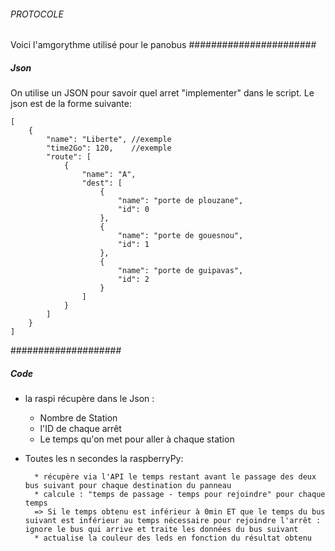 ###### PROTOCOLE ######
Voici l'amgorythme utilisé pour le panobus
#######################
##### Json #####
On utilise un JSON pour savoir quel arret "implementer" dans le script. Le json est de la forme suivante:

```
[
    {
        "name": "Liberte", //exemple
        "time2Go": 120,    //exemple
        "route": [
            {
                "name": "A",
                "dest": [
                    {
                        "name": "porte de plouzane",
                        "id": 0
                    },
                    {
                        "name": "porte de gouesnou",
                        "id": 1
                    },
                    {
                        "name": "porte de guipavas",
                        "id": 2
                    }
                ]
            }
        ]
    }
]
```

####################
##### Code #####
* la raspi récupère dans le Json :

    * Nombre de Station
    * l'ID de chaque arrêt
    * Le temps qu'on met pour aller à chaque station

* Toutes les n secondes la raspberryPy:

        * récupère via l'API le temps restant avant le passage des deux bus suivant pour chaque destination du panneau
        * calcule : "temps de passage - temps pour rejoindre" pour chaque temps
        => Si le temps obtenu est inférieur à 0min ET que le temps du bus suivant est inférieur au temps nécessaire pour rejoindre l'arrêt : ignore le bus qui arrive et traite les données du bus suivant
        * actualise la couleur des leds en fonction du résultat obtenu
